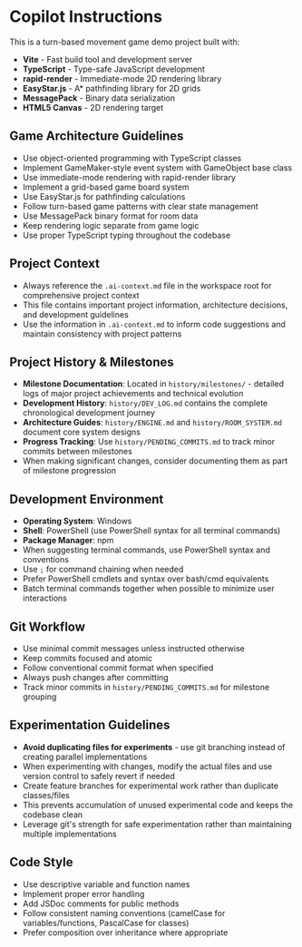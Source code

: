# Copilot Instructions

<!-- Use this file to provide workspace-specific custom instructions to Copilot. For more details, visit https://code.visualstudio.com/docs/copilot/copilot-customization#_use-a-githubcopilotinstructionsmd-file -->

This is a turn-based movement game demo project built with:
- **Vite** - Fast build tool and development server
- **TypeScript** - Type-safe JavaScript development
- **rapid-render** - Immediate-mode 2D rendering library
- **EasyStar.js** - A* pathfinding library for 2D grids
- **MessagePack** - Binary data serialization
- **HTML5 Canvas** - 2D rendering target

## Game Architecture Guidelines

- Use object-oriented programming with TypeScript classes
- Implement GameMaker-style event system with GameObject base class
- Use immediate-mode rendering with rapid-render library
- Implement a grid-based game board system
- Use EasyStar.js for pathfinding calculations
- Follow turn-based game patterns with clear state management
- Use MessagePack binary format for room data
- Keep rendering logic separate from game logic
- Use proper TypeScript typing throughout the codebase

## Project Context

- Always reference the `.ai-context.md` file in the workspace root for comprehensive project context
- This file contains important project information, architecture decisions, and development guidelines
- Use the information in `.ai-context.md` to inform code suggestions and maintain consistency with project patterns

## Project History & Milestones

- **Milestone Documentation**: Located in `history/milestones/` - detailed logs of major project achievements and technical evolution
- **Development History**: `history/DEV_LOG.md` contains the complete chronological development journey
- **Architecture Guides**: `history/ENGINE.md` and `history/ROOM_SYSTEM.md` document core system designs
- **Progress Tracking**: Use `history/PENDING_COMMITS.md` to track minor commits between milestones
- When making significant changes, consider documenting them as part of milestone progression

## Development Environment

- **Operating System**: Windows
- **Shell**: PowerShell (use PowerShell syntax for all terminal commands)
- **Package Manager**: npm
- When suggesting terminal commands, use PowerShell syntax and conventions
- Use `;` for command chaining when needed
- Prefer PowerShell cmdlets and syntax over bash/cmd equivalents
- Batch terminal commands together when possible to minimize user interactions

## Git Workflow

- Use minimal commit messages unless instructed otherwise
- Keep commits focused and atomic
- Follow conventional commit format when specified
- Always push changes after committing
- Track minor commits in `history/PENDING_COMMITS.md` for milestone grouping

## Experimentation Guidelines

- **Avoid duplicating files for experiments** - use git branching instead of creating parallel implementations
- When experimenting with changes, modify the actual files and use version control to safely revert if needed
- Create feature branches for experimental work rather than duplicate classes/files
- This prevents accumulation of unused experimental code and keeps the codebase clean
- Leverage git's strength for safe experimentation rather than maintaining multiple implementations

## Code Style

- Use descriptive variable and function names
- Implement proper error handling
- Add JSDoc comments for public methods
- Follow consistent naming conventions (camelCase for variables/functions, PascalCase for classes)
- Prefer composition over inheritance where appropriate
